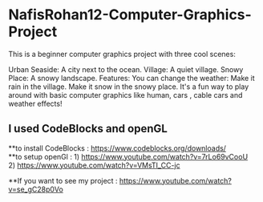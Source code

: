 # NafisRohan12-Computer-Graphics-Project
This is a beginner computer graphics project with three cool scenes:

Urban Seaside: A city next to the ocean.
Village: A quiet village.
Snowy Place: A snowy landscape.
Features:
You can change the weather:
Make it rain in the village.
Make it snow in the snowy place.
It's a fun way to play around with basic computer graphics like human, cars , cable cars and weather effects!

## I used CodeBlocks and openGL 
**to install CodeBlocks : https://www.codeblocks.org/downloads/ <br>
**to setup openGl : 1) https://www.youtube.com/watch?v=7rLo69vCooU <br>
                    2) https://www.youtube.com/watch?v=VMsTI_CC-jc <br>

**If you want to see my project : https://www.youtube.com/watch?v=se_gC28p0Vo <br>

